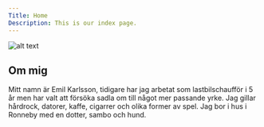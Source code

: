 ```yaml
---
Title: Home 
Description: This is our index page.
---
```


<link href="https://fonts.googleapis.com/css2?family=Poor+Story&display=swap" rel="stylesheet">
    
<div class="mepic"> <img  src="%base_url%/image/mepic.jpg?q=50" alt="alt text" title="Title" />
</div>
<div class="me-text">
<h2>Om mig</h2>
Mitt namn är Emil Karlsson, tidigare har jag arbetat som lastbilschaufför i 5 år men har 
valt att försöka sadla om till något mer passande yrke. 
Jag gillar hårdrock, datorer, kaffe, cigarrer och olika former av spel. 
Jag bor i hus i Ronneby med en dotter, sambo och hund.
</div>